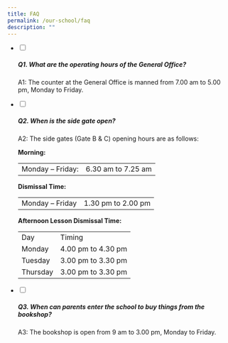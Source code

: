 ```yaml
---
title: FAQ
permalink: /our-school/faq
description: ""
---
```

<ul class="jekyllcodex_accordion">
  <li>
    <input type="checkbox" id="accordion1">
		<label for="accordion1"><h5>Q1. What are the operating hours of the General Office?</h5></label>
    <div>
      <p>A1: The counter at the General Office is manned from 7.00 am to 5.00 pm, Monday to Friday.</p>
    </div>
	</li>  
	  <li>
    <input type="checkbox" id="accordion2">
			<label for="accordion2"><h5>Q2. When is the side gate open?</h5></label>
    <div>
      <p>A2: The side gates (Gate B & C) opening hours are as follows:</p>
			<p><strong>Morning:</strong><br><table>
<tbody>
  <tr>
    <td>Monday – Friday:</td>
    <td>6.30 am to 7.25 am</td>
  </tr>
			</tbody>
			</table></p>
			<p><strong>Dismissal Time:</strong><br><table>
<tbody>
  <tr>
    <td>Monday – Friday</td>
    <td>1.30 pm to 2.00 pm</td>
  </tr>
</tbody>
</table></p>
			<p><strong>Afternoon Lesson Dismissal Time:</strong><br><table>
<tbody>
  <tr>
    <td>Day</td>
    <td>Timing</td>
  </tr>
  <tr>
    <td>Monday</td>
    <td>4.00 pm to 4.30 pm</td>
  </tr>
  <tr>
    <td>Tuesday</td>
    <td>3.00 pm to 3.30 pm</td>
  </tr>
  <tr>
    <td>Thursday</td>
    <td>3.00 pm to 3.30 pm</td>
  </tr>
</tbody>
</table></p>
    </div>
	</li>
	<li>
    <input type="checkbox" id="accordion3">
		<label for="accordion3"><h5>Q3. When can parents enter the school to buy things from the bookshop?</h5></label>
    <div>
      <p>A3: The bookshop is open from 9 am to 3.00 pm, Monday to Friday.</p>
	</div>
	</li>
	</ul>
